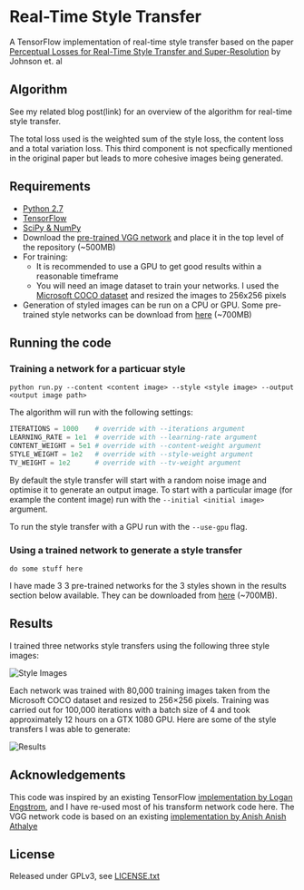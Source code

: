 # Real-Time Style Transfer
A TensorFlow implementation of real-time style transfer based on the paper [Perceptual Losses for Real-Time Style Transfer and Super-Resolution](https://arxiv.org/abs/1603.08155) by Johnson et. al

## Algorithm

See my related blog post(link) for an overview of the algorithm for real-time style transfer.

The total loss used is the weighted sum of the style loss, the content loss and a total variation loss. This third component is not specfically mentioned in the original paper but leads to more cohesive images being generated.

## Requirements

* [Python 2.7](https://www.python.org/download/releases/2.7/)
* [TensorFlow](https://www.tensorflow.org/versions/master/get_started/os_setup#download-and-setup)
* [SciPy & NumPy](http://scipy.org/install.html)
* Download the [pre-trained VGG network](http://www.vlfeat.org/matconvnet/models/beta16/imagenet-vgg-verydeep-19.mat) and place it in the top level of the repository (~500MB)
* For training: 
  * It is recommended to use a GPU to get good results within a reasonable timeframe
  * You will need an image dataset to train your networks. I used the [Microsoft COCO dataset](http://mscoco.org/) and resized the images to 256x256 pixels
* Generation of styled images can be run on a CPU or GPU. Some pre-trained style networks can be download from [here](https://drive.google.com/open?id=0B7pvkmVwDrF8a3FCVUt5RGhQSlU) (~700MB)

## Running the code

### Training a network for a particuar style

```python run.py --content <content image> --style <style image> --output <output image path>```

The algorithm will run with the following settings:

```python 
ITERATIONS = 1000    # override with --iterations argument
LEARNING_RATE = 1e1  # override with --learning-rate argument
CONTENT_WEIGHT = 5e1 # override with --content-weight argument
STYLE_WEIGHT = 1e2   # override with --style-weight argument
TV_WEIGHT = 1e2      # override with --tv-weight argument
```

By default the style transfer will start with a random noise image and optimise it to generate an output image. To start with a particular image (for example the content image) run with the `--initial <initial image>` argument.
    
To run the style transfer with a GPU run with the `--use-gpu` flag.

### Using a trained network to generate a style transfer

```do some stuff here```

I have made 3 3 pre-trained networks for the 3 styles shown in the results section below available. They can be downloaded from [here](https://drive.google.com/open?id=0B7pvkmVwDrF8a3FCVUt5RGhQSlU) (~700MB).

## Results

I trained three networks style transfers using the following three style images:

![Style Images](results/style_images.png)

Each network was trained with 80,000 training images taken from the Microsoft COCO dataset and resized to 256×256 pixels. Training was carried out for 100,000 iterations with a batch size of 4 and took approximately 12 hours on a GTX 1080 GPU. Here are some of the style transfers I was able to generate:

![Results](results/style_transfers.png)

## Acknowledgements

This code was inspired by an existing TensorFlow [implementation by Logan Engstrom](https://github.com/lengstrom/fast-style-transfer), and I have re-used most of his transform network code here.
The VGG network code is based on an existing [implementation by Anish Anish Athalye](https://github.com/anishathalye/neural-style)

## License

Released under GPLv3, see [LICENSE.txt](LICENSE.txt)
